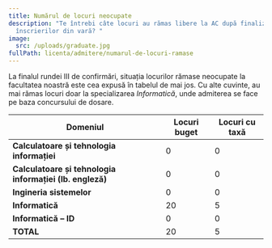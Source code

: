 ```yaml
---
title: Numărul de locuri neocupate
description: "Te întrebi câte locuri au rămas libere la AC după finalizarea
  înscrierilor din vară? "
image:
  src: /uploads/graduate.jpg
fullPath: licenta/admitere/numarul-de-locuri-ramase
---
```

La finalul rundei III de confirmări, situația locurilor rămase neocupate la facultatea noastră este cea expusă în tabelul de mai jos. Cu alte cuvinte, au mai rămas locuri doar la specializarea *Informatică*, unde admiterea se face pe baza concursului de dosare.

| **Domeniul**                                             | **Locuri buget** | **Locuri cu taxă** |
| -------------------------------------------------------- | ---------------- | ------------------ |
| **Calculatoare și tehnologia informației**               | 0                | 0                  |
| **Calculatoare și tehnologia informației (lb. engleză)** | 0                | 0                  |
| **Ingineria sistemelor**                                 | 0                | 0                  |
| **Informatică**                                          | 20               | 5                  |
| **Informatică – ID**                                     | 0                | 0                  |
| **TOTAL**                                                | 20               | 5                  |